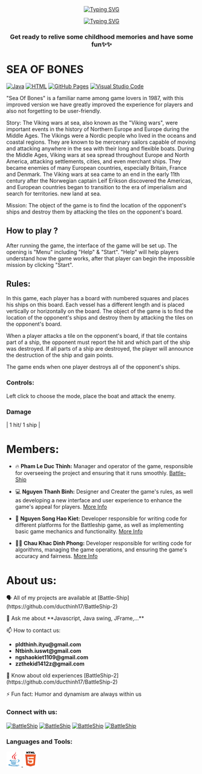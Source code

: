 <p align="center">
  <!-- Typing SVG by DenverCoder1 - https://github.com/DenverCoder1/readme-typing-svg -->
    <a href="https://git.io/typing-svg"><img src="https://readme-typing-svg.demolab.com?font=Fira+Code&weight=999&size=60&pause=1000&color=243A73&width=800&height=80&lines=%7CWELCOM+TO+SEA+OF+BONES%7C" alt="Typing SVG" /></a>
</p>

<p align="center">
  <!-- Typing SVG by DenverCoder1 - https://github.com/DenverCoder1/readme-typing-svg -->
    <a href="https://git.io/typing-svg"><img src="https://readme-typing-svg.demolab.com?font=Fira+Code&weight=700&size=50&pause=1000&color=1F6ED2&repeat=false&width=400&height=110&lines=Sea+Of+Bones" alt="Typing SVG" /></a>
    <p>
    <p>
    
</p>

<h3 align="center">Get ready to relive some childhood memories and have some fun✨✨</h3>



# SEA OF BONES
<p>
<a href="#"><img alt="Java" src="https://custom-icon-badges.demolab.com/badge/Java-007396.svg?logo=java&logoColor=white"></a>
<a href="#"><img alt="HTML" src="https://img.shields.io/badge/HTML-E34F26.svg?logo=html5&logoColor=white"></a>  
<a href="#"><img alt="GitHub Pages" src="https://img.shields.io/badge/GitHub%20Pages-327FC7.svg?logo=github&logoColor=white"></a>
<a href="#"><img alt="Visual Studio Code" src="https://img.shields.io/badge/Visual%20Studio%20Code-0078d7.svg?logo=visual-studio-code&logoColor=white"></a>
</p>

"Sea Of Bones" is a familiar name among game lovers in 1987, with this improved version we have greatly improved the experience for players and also not forgetting to be user-friendly.

Story: The Viking wars at sea, also known as the "Viking wars", were important events in the history of Northern Europe and Europe during the Middle Ages.
The Vikings were a Nordic people who lived in the oceans and coastal regions. They are known to be mercenary sailors capable of moving and attacking anywhere in the sea with their long and flexible boats.
During the Middle Ages, Viking wars at sea spread throughout Europe and North America, attacking settlements, cities, and even merchant ships. They became enemies of many European countries, especially Britain, France and Denmark.
The Viking wars at sea came to an end in the early 11th century after the Norwegian captain Leif Erikson discovered the Americas, and European countries began to transition to the era of imperialism and search for territories. new land at sea.

Mission:
The object of the game is to find the location of the opponent's ships and destroy them by attacking the tiles on the opponent's board.

## How to play ?

After running the game, the interface of the game will be set up. The opening is "Menu" including "Help" & "Start". "Help" will help players understand how the game works, after that player can begin the impossible mission by clicking "Start". 

## Rules:
In this game, each player has a board with numbered squares and places his ships on this board. Each vessel has a different length and is placed vertically or horizontally on the board. The object of the game is to find the location of the opponent's ships and destroy them by attacking the tiles on the opponent's board.

When a player attacks a tile on the opponent's board, if that tile contains part of a ship, the opponent must report the hit and which part of the ship was destroyed. If all parts of a ship are destroyed, the player will announce the destruction of the ship and gain points.

The game ends when one player destroys all of the opponent's ships.

### Controls:
Left click to choose the mode, place the boat and attack the enemy.


### Damage
| 1 hit/ 1 ship |




# Members:




- 🔥  **Pham Le Duc Thinh:** Manager and operator of the game, responsible for overseeing the project and ensuring that it runs smoothly. [Battle-Ship](https://github.com/ducthinh17/BattleShip-2)

- 💻  **Nguyen Thanh Binh:**  Designer and Creater the game's rules, as well as developing a new interface and user experience to enhance the game's appeal for players. [More Info](https://github.com/OliverRed1602)

- 👯 **Nguyen Song Hao Kiet:** Developer responsible for writing code for different platforms for the Battleship game, as well as implementing basic game mechanics and functionality. [More Info](https://github.com/HaoKiet123)

- 👨‍💻  **Chau Khac Dinh Phong:** Developer responsible for writing code for algorithms, managing the game operations, and ensuring the game's accuracy and fairness. [More Info](https://github.com/dinhphong123)
  
  
# About us:

<p> 🗣 All of my projects are available at [Battle-Ship](https://github.com/ducthinh17/BattleShip-2) </p>

<p> 💬 Ask me about **Javascript, Java swing, JFrame,...** </p>

<p> 📫 How to contact us: </p>
<ul>
  <strong>
  <li>pldthinh.ityu@gmail.com</li>
  <li>Ntbinh.iuswt@gmail.com</li>
  <li>ngshaokiet1109@gmail.com</li>
  <li>zzthekid1412z@gmail.com</li>
  </strong>
</ul>


<p> 📄 Know about old experiences [BattleShip-2](https://github.com/ducthinh17/BattleShip-2) </p>

<p> ⚡ Fun fact:  Humor and dynamism are always within us </p>

<h3 align="left">Connect with us:</h3>
<p align="left">
<a href="https://twitter.com/BattleShip" target="blank"><img align="center" src="https://raw.githubusercontent.com/rahuldkjain/github-profile-readme-generator/master/src/images/icons/Social/twitter.svg" alt="BattleShip" height="30" width="40" /></a>
<a href="https://linkedin.com/in/BattleShip" target="blank"><img align="center" src="https://raw.githubusercontent.com/rahuldkjain/github-profile-readme-generator/master/src/images/icons/Social/linked-in-alt.svg" alt="BattleShip" height="30" width="40" /></a>
<a href="https://instagram.com/BattleShip" target="blank"><img align="center" src="https://raw.githubusercontent.com/rahuldkjain/github-profile-readme-generator/master/src/images/icons/Social/instagram.svg" alt="BattleShip" height="30" width="40" /></a>
<a href="https://www.youtube.com/c/BattleShip" target="blank"><img align="center" src="https://raw.githubusercontent.com/rahuldkjain/github-profile-readme-generator/master/src/images/icons/Social/youtube.svg" alt="BattleShip" height="30" width="40" /></a>

</p>

<h3 align="left">Languages and Tools:</h3>
<p align="left">  </a> <a href="https://www.java.com" target="_blank" rel="noreferrer"> <img src="https://raw.githubusercontent.com/devicons/devicon/master/icons/java/java-original.svg" alt="java" width="40" height="40"/> </a>
<a href="https://www.w3.org/html/" target="_blank" rel="noreferrer"> <img src="https://raw.githubusercontent.com/devicons/devicon/master/icons/html5/html5-original-wordmark.svg" alt="html5" width="40" height="40"/> </a></p>
